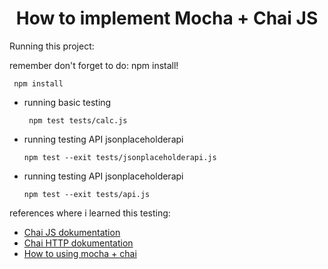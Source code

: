 <h1 align="center">
  How to implement Mocha + Chai JS
</h1>

Running this project:

 remember don't forget to do: npm install!
  ```
   npm install  
  ``` 

- running basic testing
  ```
   npm test tests/calc.js  
  ``` 
  
- running testing API jsonplaceholderapi
  ```
  npm test --exit tests/jsonplaceholderapi.js    
  ```

- running testing API jsonplaceholderapi
  ```
  npm test --exit tests/api.js   
  ```
 
 references where i learned this testing:
  - <a href="https://www.chaijs.com/">Chai JS dokumentation</a>
  - <a href="https://www.chaijs.com/plugins/chai-http/">Chai HTTP dokumentation</a>
  - <a href="https://itnext.io/how-to-make-tests-using-chai-and-mocha-e9db7d8d48bc">How to using mocha + chai</a>
<br />

